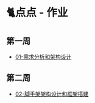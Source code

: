 # 🐈点点 - 作业
## 第一周
- [01-需求分析和架构设计](01-需求分析和架构设计.md)
## 第二周
- [02-脚手架架构设计和框架搭建](02-脚手架架构设计和框架搭建.md)

